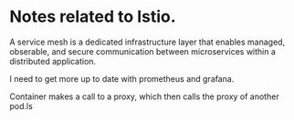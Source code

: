 # Notes related to Istio.


A service mesh is a dedicated infrastructure layer that enables managed, obserable, and secure communication between microservices within a distributed application.

I need to get more up to date with prometheus and grafana.

Container makes a call to a proxy, which then calls the proxy of another pod.ls
